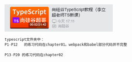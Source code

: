 ![](./img/bg.png)

```typescript
typescript文件夹中：
P1-P12   的练习代码在chapter01。webpack和babel部分代码并不完整

P13-P20 的练习代码在chapter02
```
